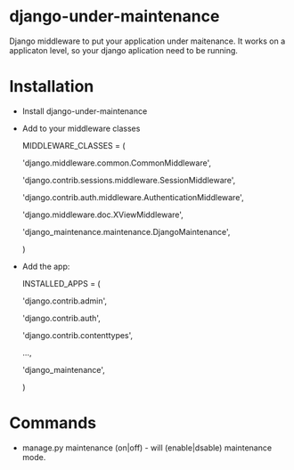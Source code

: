 django-under-maintenance
===============

Django middleware to put your application under maitenance. It works on a applicaton level, so your django aplication need to be running.

Installation
===============
 - Install django-under-maintenance
 - Add to your middleware classes

    MIDDLEWARE_CLASSES = (
    
    'django.middleware.common.CommonMiddleware',
    
    'django.contrib.sessions.middleware.SessionMiddleware',
    
    'django.contrib.auth.middleware.AuthenticationMiddleware',
    
    'django.middleware.doc.XViewMiddleware',
    
    'django_maintenance.maintenance.DjangoMaintenance',
    
    )
    
- Add the app:
    
    INSTALLED_APPS = (
    
    'django.contrib.admin',
    
    'django.contrib.auth',
    
    'django.contrib.contenttypes',
    
    ...,

    'django_maintenance',
    
    )

Commands
===============

  -  manage.py maintenance (on|off) - will (enable|dsable) maintenance mode.
 